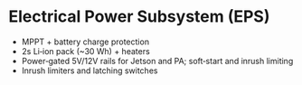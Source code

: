 # Electrical Power Subsystem (EPS)

- MPPT + battery charge protection
- 2s Li‑ion pack (~30 Wh) + heaters
- Power‑gated 5V/12V rails for Jetson and PA; soft‑start and inrush limiting
- Inrush limiters and latching switches
